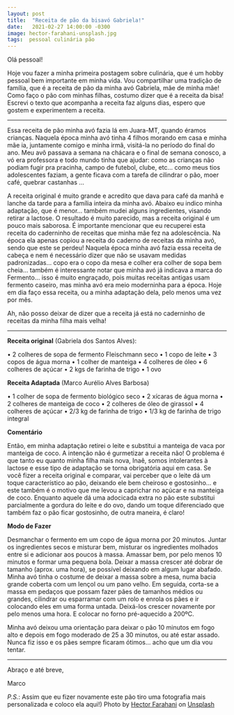 ```yaml
---
layout: post
title:  "Receita de pão da bisavó Gabriela!"
date:   2021-02-27 14:00:00 -0300
image: hector-farahani-unsplash.jpg
tags:  pessoal culinária pão
---
```

Olá pessoal!

Hoje vou fazer a minha primeira postagem sobre culinária, que é um hobby pessoal bem importante em minha vida. 
Vou compartilhar uma tradição de família, que é a receita de pão da minha avó Gabriela, mãe de minha mãe! Como faço o pão com minhas filhas, 
costumo dizer que é a receita da bisa! Escrevi o texto que acompanha a receita faz alguns dias, espero que gostem e 
experimentem a receita.

***

Essa receita de pão minha avó fazia lá em Juara-MT, quando éramos crianças. Naquela época minha avó tinha 4 filhos morando em casa e minha mãe ia, juntamente comigo e minha irmã, visitá-la no período do final do ano. Meu avô passava a semana na chácara e o final de semana conosco, a vó era professora e todo mundo tinha que ajudar: como as crianças não podiam fugir pra pracinha, campo de futebol, clube, etc… como meus tios adolescentes faziam, a gente ficava com a tarefa de cilindrar o pão, moer café, quebrar castanhas …

A receita original é muito grande e acredito que dava para café da manhã e lanche da tarde para a família inteira da minha avó. Abaixo eu indico minha adaptação, que é menor… também mudei alguns ingredientes, visando retirar a lactose. O resultado é muito parecido, mas a receita original é um pouco mais saborosa.
É importante mencionar que eu recuperei esta receita do caderninho de receitas que minha mãe fez na adolescência. Na época ela apenas copiou a receita do caderno de receitas da minha avó, sendo que este se perdeu! Naquela época minha avó fazia essa receita de cabeça e nem é necessário dizer que não se usavam medidas padronizadas… copo era o copo da mesa e colher era colher de sopa bem cheia… também é interessante notar que minha avó já indicava a marca do Fermento… isso é muito engraçado, pois muitas receitas antigas usam fermento caseiro, mas minha avó era meio moderninha para a época.
Hoje em dia faço essa receita, ou a minha adaptação dela, pelo menos uma vez por mês. 

Ah, não posso deixar de dizer que a receita já está no caderninho de receitas da minha filha mais velha!

***

**Receita original** (Gabriela dos Santos Alves):

• 2 colheres de sopa de fermento Fleischmann seco
• 1 copo de leite
• 3 copos de água morna
• 1 colher de manteiga 
• 4 colheres de óleo 
• 6 colheres de açúcar 
• 2 kgs de farinha de trigo 
• 1 ovo

**Receita Adaptada** (Marco Aurélio Alves Barbosa)

• 1 colher de sopa de fermento biológico seco
• 2 xícaras de água morna
• 2 colheres de manteiga de coco
• 2 colheres de óleo de girassol
• 4 colheres de açúcar 
• 2/3 kg de farinha de trigo
• 1/3 kg de farinha de trigo integral

**Comentário**

Então, em minha adaptação retirei o leite e substitui a manteiga de vaca por manteiga de coco. A intenção não é gurmetizar a receita não! O problema é que tanto eu quanto minha filha mais nova, Inaê, somos intolerantes à lactose e esse tipo de adaptação se torna obrigatória aqui em casa. 
Se você fizer a receita original e comparar, vai perceber que o leite dá um toque característico ao pão, deixando ele bem cheiroso e gostosinho… e este também é o motivo que me levou a caprichar no açúcar e na manteiga de coco. Enquanto aquele dá uma adocicada extra no pão este substitui parcialmente a gordura do leite e do ovo, dando um toque diferenciado que também faz o pão ficar gostosinho, de outra maneira, é claro!

**Modo de Fazer**

Desmanchar o fermento em um copo de água morna por 20 minutos. Juntar os ingredientes secos e misturar bem, misturar os ingredientes molhados entre si e adicionar aos poucos à massa. Amassar bem, por pelo menos 10 minutos e formar uma pequena bola. Deixar a massa crescer até dobrar de tamanho (aprox. uma hora), se possível deixando em algum lugar abafado. Minha avó tinha o costume de deixar a massa sobre a mesa, numa bacia grande coberta com um lençol ou um pano velho. Em seguida, corta-se a massa em pedaços que possam fazer pães de tamanhos médios ou grandes, cilindrar ou esparramar com um rolo e enrola os pães e ir colocando eles em uma forma untada. Deixá-los crescer novamente por pelo menos uma hora. E colocar no forno pré-aquecido a 200ºC.

Minha avó deixou uma orientação para deixar o pão 10 minutos em fogo alto e depois em fogo moderado de 25 a 30 minutos, ou até estar assado. Nunca fiz isso e os pães sempre ficaram ótimos... acho que um dia vou tentar.

***

Abraço e até breve,

Marco

*P.S.*: Assim que eu fizer novamente este pão tiro uma fotografia mais personalizada e coloco ela aqui!)
<span>Photo by <a href="https://unsplash.com/@hectorfarahani?utm_source=unsplash&amp;utm_medium=referral&amp;utm_content=creditCopyText">Hector Farahani</a> on <a href="https://unsplash.com/s/photos/bread?utm_source=unsplash&amp;utm_medium=referral&amp;utm_content=creditCopyText">Unsplash</a></span>

